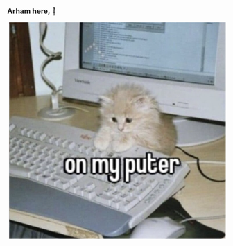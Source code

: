### Arham here,  👋


<a href="https://github.com/arhammxo/arhammxo/blob/main/puter.png"><img src="https://github.com/arhammxo/arhammxo/blob/main/puter.png" align="right" height="500" width="500" ></a>
<!--
**arhammxo/arhammxo** is a ✨ _special_ ✨ repository because its `README.md` (this file) appears on your GitHub profile.

Here are some ideas to get you started:

- 🔭 I’m currently working on ...
- 🌱 I’m currently learning ...
- 👯 I’m looking to collaborate on ...
- 🤔 I’m looking for help with ...
- 💬 Ask me about ...
- 📫 How to reach me: ...
- 😄 Pronouns: ...
- ⚡ Fun fact: ...
![on_the_puter](https://github.com/arhammxo/arhammxo/blob/main/puter.png)
-->
